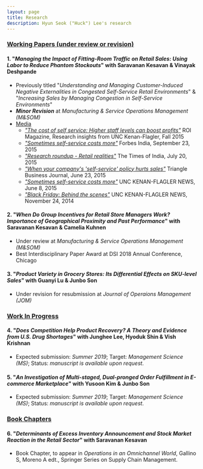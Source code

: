 ```yaml
---
layout: page
title: Research
description: Hyun Seok ("Huck") Lee's research
---
```



### <u>Working Papers (under review or revision)</u>
#### 1. "*Managing the Impact of Fitting-Room Traffic on Retail Sales: Using Labor to Reduce Phantom Stockouts*" with Saravanan Kesavan & Vinayak Deshpande
* Previously titled "*Understanding and Managing Customer-Induced Negative Externalities in Congested Self-Service Retail Environments*" & "*Increasing Sales by Managing Congestion in Self-Service Environments*"
* ***Minor Revision*** at *Manufacturing & Service Operations Management (M&SOM)*
* <u>Media</u>
  * [*"The cost of self service: Higher staff levels can boost profits"*](http://contentviewer.adobe.com/s/ROI%20Magazine/43d7e10e-dd4d-4050-add4-f5dcc8372bf7/ROI%20Magazine-Fall%202015/05_Cost_of_Self_Service.html#page_0) ROI Magazine, Research insights from UNC Kenan-Flagler, Fall 2015
  * [*"Sometimes self-service costs more"*](http://www.forbesindia.com/article/kenanflagler/sometimes-selfservice-costs-more/41003/1) Forbes India, September 23, 2015
  * [*"Research roundup - Retail realities"*](https://timesofindia.indiatimes.com/home/education/news/Research-roundup-Retail-realities/articleshow/48139253.cms) The Times of India, July 20, 2015
  * [*"When your company's 'self-service' policy hurts sales"*](https://www.bizjournals.com/triangle/news/2015/06/23/when-your-companys-self-serve-policy-hurts-sales.html) Triangle Business Journal, June 23, 2015
  * [*"Sometimes self-service costs more"*](https://www.kenan-flagler.unc.edu/news/2015/06/ROI-selfservice) UNC KENAN-FLAGLER NEWS, June 8, 2015
  * [*"Black Friday: Behind the scenes"*](https://www.kenan-flagler.unc.edu/news/black-friday-behind-the-scenes/) UNC KENAN-FLAGLER NEWS, November 24, 2014

#### 2. "*When Do Group Incentives for Retail Store Managers Work? Importance of Geographical Proximity and Past Performance*" with Saravanan Kesavan & Camelia Kuhnen
* Under review at *Manufacturing & Service Operations Management (M&SOM)*
* Best Interdisciplinary Paper Award at DSI 2018 Annual Conference, Chicago

#### 3. "*Product Variety in Grocery Stores: Its Differential Effects on SKU-level Sales*" with Guanyi Lu & Junbo Son
* Under revision for resubmission at *Journal of Operaions Management (JOM)*


### <u>Work In Progress</u>
#### 4. "*Does Competition Help Product Recovery? A Theory and Evidence from U.S. Drug Shortages*" with Junghee Lee, Hyoduk Shin & Vish Krishnan
* Expected submission: *Summer 2019*; Target: *Management Science (MS)*; Status: *manuscript is available upon request*.

#### 5. "*An Investigation of Multi-staged, Dual-pronged Order Fulfillment in E-commerce Marketplace*" with Yusoon Kim & Junbo Son
* Expected submission: *Summer 2019*; Target: *Management Science (MS)*; Status: *manuscript is available upon request*.


### <u>Book Chapters</u>
#### 6. "*Determinants of Excess Inventory Announcement and Stock Market Reaction in the Retail Sector*" with Saravanan Kesavan
* Book Chapter, to appear in *Operations in an Omnichannel World*, Gallino S, Moreno A edt., Springer Series on Supply Chain Management.

<!-- 
[click here for the most recent version of the paper]({{ BASE_PATH}}/pages/working_papers/sample-working-paper.pdf)
-->

<!-- Note: this is how to write a comment in HTML. Everything in here won't show up on your webpage.-->

<!--
To increase the size of the title, use fewer # in front of the paper title.
To decrease the size of the title, use more #. 
To remove the italics, remove the * before and after the description
To remove the underline from the title, remove the <u> tags (<u> and </u>)
-->
